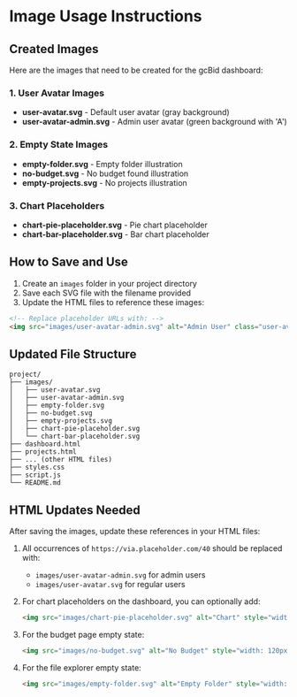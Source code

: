 # Image Usage Instructions

## Created Images

Here are the images that need to be created for the gcBid dashboard:

### 1. User Avatar Images
- **user-avatar.svg** - Default user avatar (gray background)
- **user-avatar-admin.svg** - Admin user avatar (green background with 'A')

### 2. Empty State Images
- **empty-folder.svg** - Empty folder illustration
- **no-budget.svg** - No budget found illustration
- **empty-projects.svg** - No projects illustration

### 3. Chart Placeholders
- **chart-pie-placeholder.svg** - Pie chart placeholder
- **chart-bar-placeholder.svg** - Bar chart placeholder

## How to Save and Use

1. Create an `images` folder in your project directory
2. Save each SVG file with the filename provided
3. Update the HTML files to reference these images:

```html
<!-- Replace placeholder URLs with: -->
<img src="images/user-avatar-admin.svg" alt="Admin User" class="user-avatar">
```

## Updated File Structure

```
project/
├── images/
│   ├── user-avatar.svg
│   ├── user-avatar-admin.svg
│   ├── empty-folder.svg
│   ├── no-budget.svg
│   ├── empty-projects.svg
│   ├── chart-pie-placeholder.svg
│   └── chart-bar-placeholder.svg
├── dashboard.html
├── projects.html
├── ... (other HTML files)
├── styles.css
├── script.js
└── README.md
```

## HTML Updates Needed

After saving the images, update these references in your HTML files:

1. All occurrences of `https://via.placeholder.com/40` should be replaced with:
   - `images/user-avatar-admin.svg` for admin users
   - `images/user-avatar.svg` for regular users

2. For chart placeholders on the dashboard, you can optionally add:
   ```html
   <img src="images/chart-pie-placeholder.svg" alt="Chart" style="width: 120px; height: 120px;">
   ```

3. For the budget page empty state:
   ```html
   <img src="images/no-budget.svg" alt="No Budget" style="width: 120px; height: 120px;">
   ```

4. For the file explorer empty state:
   ```html
   <img src="images/empty-folder.svg" alt="Empty Folder" style="width: 120px; height: 120px;">
   ```